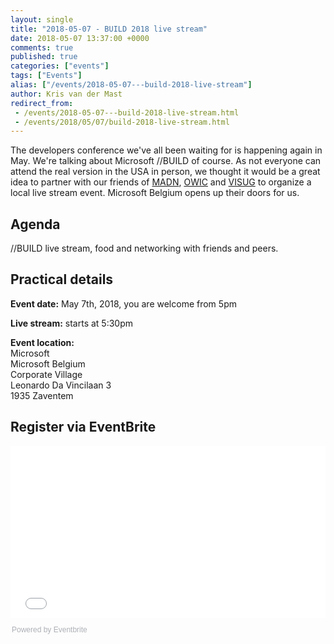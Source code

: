 ```yaml
---
layout: single
title: "2018-05-07 - BUILD 2018 live stream"
date: 2018-05-07 13:37:00 +0000
comments: true
published: true
categories: ["events"]
tags: ["Events"]
alias: ["/events/2018-05-07---build-2018-live-stream"]
author: Kris van der Mast
redirect_from:
 - /events/2018-05-07---build-2018-live-stream.html
 - /events/2018/05/07/build-2018-live-stream.html
---
```


The developers conference we've all been waiting for is happening again in May. We're talking about Microsoft //BUILD of course. As not everyone can attend the real version in the USA in person, we thought it would be a great idea to partner with our friends of [MADN](https://www.madn.be), [OWIC](https://www.owic.be) and [VISUG](https://www.visug.be) to organize a local live stream event. Microsoft Belgium opens up their doors for us. 

## Agenda
//BUILD live stream, food and networking with friends and peers.

## Practical details
**Event date:** May 7th, 2018, you are welcome from 5pm

**Live stream:** starts at 5:30pm

**Event location:**<br />
Microsoft<br />
Microsoft Belgium<br/>
Corporate Village<br/>
Leonardo Da Vincilaan 3<br/>
1935 Zaventem

## Register via EventBrite
<div style="width:100%; text-align:left;"><iframe src="//eventbrite.com/tickets-external?eid=43317846846&ref=etckt" frameborder="0" height="275" width="100%" vspace="0" hspace="0" marginheight="5" marginwidth="5" scrolling="auto" allowtransparency="true"></iframe><div style="font-family:Helvetica, Arial; font-size:12px; padding:10px 0 5px; margin:2px; width:100%; text-align:left;" ><a class="powered-by-eb" style="color: #ADB0B6; text-decoration: none;" target="_blank" href="https://www.eventbrite.com/">Powered by Eventbrite</a></div></div>